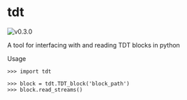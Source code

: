 # tdt
![v0.3.0](https://d25lcipzij17d.cloudfront.net/badge.svg?id=gh&type=6&v=0.3.0&x2=0)

A tool for interfacing with and reading TDT blocks in python

Usage

```
>>> import tdt

>>> block = tdt.TDT_block('block_path')
>>> block.read_streams()
```

